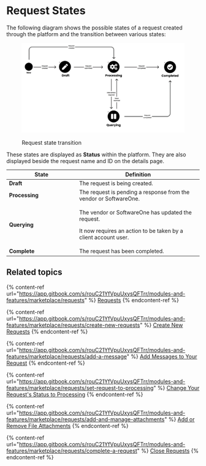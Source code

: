 # Request States

The following diagram shows the possible states of a request created through the platform and the transition between various states:

<figure><img src="../../../.gitbook/assets/image (1054).png" alt=""><figcaption><p>Request state transition</p></figcaption></figure>

These states are displayed as **Status** within the platform. They are also displayed beside the request name and ID on the details page.

<table><thead><tr><th width="169">State</th><th>Definition</th></tr></thead><tbody><tr><td><strong>Draft</strong></td><td>The request is being created.</td></tr><tr><td><strong>Processing</strong></td><td>The request is pending a response from the vendor or SoftwareOne.</td></tr><tr><td><strong>Querying</strong></td><td><p>The vendor or SoftwareOne has updated the request. </p><p></p><p>It now requires an action to be taken by a client account user.</p></td></tr><tr><td><strong>Complete</strong></td><td>The request has been completed.</td></tr></tbody></table>

## Related topics <a href="#related-topics" id="related-topics"></a>

{% content-ref url="https://app.gitbook.com/s/rouC21YfVpuUxysQFTrr/modules-and-features/marketplace/requests" %}
[Requests](https://app.gitbook.com/s/rouC21YfVpuUxysQFTrr/modules-and-features/marketplace/requests)
{% endcontent-ref %}

{% content-ref url="https://app.gitbook.com/s/rouC21YfVpuUxysQFTrr/modules-and-features/marketplace/requests/create-new-requests" %}
[Create New Requests](https://app.gitbook.com/s/rouC21YfVpuUxysQFTrr/modules-and-features/marketplace/requests/create-new-requests)
{% endcontent-ref %}

{% content-ref url="https://app.gitbook.com/s/rouC21YfVpuUxysQFTrr/modules-and-features/marketplace/requests/add-a-message" %}
[Add Messages to Your Request](https://app.gitbook.com/s/rouC21YfVpuUxysQFTrr/modules-and-features/marketplace/requests/add-a-message)
{% endcontent-ref %}

{% content-ref url="https://app.gitbook.com/s/rouC21YfVpuUxysQFTrr/modules-and-features/marketplace/requests/set-request-to-processing" %}
[Change Your Request's Status to Processing](https://app.gitbook.com/s/rouC21YfVpuUxysQFTrr/modules-and-features/marketplace/requests/set-request-to-processing)
{% endcontent-ref %}

{% content-ref url="https://app.gitbook.com/s/rouC21YfVpuUxysQFTrr/modules-and-features/marketplace/requests/add-and-manage-attachments" %}
[Add or Remove File Attachments](https://app.gitbook.com/s/rouC21YfVpuUxysQFTrr/modules-and-features/marketplace/requests/add-and-manage-attachments)
{% endcontent-ref %}

{% content-ref url="https://app.gitbook.com/s/rouC21YfVpuUxysQFTrr/modules-and-features/marketplace/requests/complete-a-request" %}
[Close Requests](https://app.gitbook.com/s/rouC21YfVpuUxysQFTrr/modules-and-features/marketplace/requests/complete-a-request)
{% endcontent-ref %}
